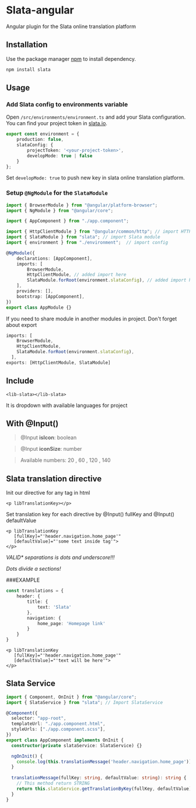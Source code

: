 # Slata-angular
Angular plugin for the Slata online translation platform

## Installation

Use the package manager [npm](https://www.npmjs.com/) to install dependency.

```bash
npm install slata
```

## Usage

### Add Slata config to environments variable
Open `/src/environments/environment.ts` and add your Slata configuration. You can find your project token in [slata.io](https://slata.io/).

```ts
export const environment = {
    production: false,
    slataConfig: {
        projectToken: '<your-project-token>',
        developMode: true | false
    }
};
```
Set `developMode: true` to push new key in slata online translation platform.

### Setup `@NgModule` for the `SlataModule`

```ts
import { BrowserModule } from "@angular/platform-browser";
import { NgModule } from "@angular/core";

import { AppComponent } from "./app.component";

import { HttpClientModule } from "@angular/common/http"; // import HTTP module 
import { SlataModule } from "slata"; // import Slata module
import { environment } from "./environment";  // import config

@NgModule({
    declarations: [AppComponent],
    imports: [
        BrowserModule,
        HttpClientModule, // added import here
        SlataModule.forRoot(environment.slataConfig), // added import here
    ],
    providers: [],
    bootstrap: [AppComponent],
})
export class AppModule {}
```

If you need to share module in another modules in project. Don't forget about export
```ts
imports: [
    BrowserModule,
    HttpClientModule,
    SlataModule.forRoot(environment.slataConfig),
  ], 
exports: [HttpClientModule, SlataModule]
```

## Include

```angular2html
<lib-slata></lib-slata>
```
It is dropdown with available languages for project
## With @Input()
> @Input **isIcon**: boolean

> @Input **iconSize**: number 

> Available numbers: 20 , 60 , 120 , 140

## **Slata translation directive**

Init our directive for any tag in html
```angular2html
<p libTranslationKey></p>
```

Set translation key for each directive by @Input() fullKey and @Input() defaultValue
```angular2html
<p libTranslationKey
   [fullKey]="'header.navigation.home_page'"
   [defaultValue]="'some text inside tag'">
</p>
```
*VALID\* separations is dots and underscore!!!*

*Dots divide a sections!*

###EXAMPLE

```ts
const translations = {
    header: {
        title: {
            text: 'Slata'
        },
        navigation: {
            home_page: 'Homepage link'
        }
    }
}
```
```angular2html
<p libTranslationKey
   [fullKey]="'header.navigation.home_page'"
   [defaultValue]="'text will be here'">
</p>
```

## Slata Service

```ts
import { Component, OnInit } from "@angular/core";
import { SlataService } from "slata"; // Import SlataService

@Component({
  selector: "app-root",
  templateUrl: "./app.component.html",
  styleUrls: ["./app.component.scss"],
})
export class AppComponent implements OnInit {
  constructor(private slataService: SlataService) {}

  ngOnInit() {
    console.log(this.translationMessage('header.navigation.home_page'))
  }
  
  translationMessage(fullKey: string, defaultValue: string): string {
    // This method return STRING
    return this.slataService.getTranslationByKey(fullKey, defaultValue);
  }
}
```
